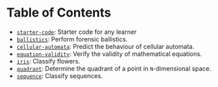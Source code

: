
# Table of Contents



-   [`starter-code`](./starter-code): Starter code for any learner
-   [`ballistics`](./ballistics): Perform forensic ballistics.
-   [`cellular-automata`](./cellular-automata): Predict the behaviour of cellular automata.
-   [`equation-validity`](./equation-validity): Verify the validity of mathematical equations.
-   [`iris`](./iris): Classify flowers.
-   [`quadrant`](./quadrant): Determine the quadrant of a point in `N`-dimensional space.
-   [`sequence`](./sequence): Classify sequences.

